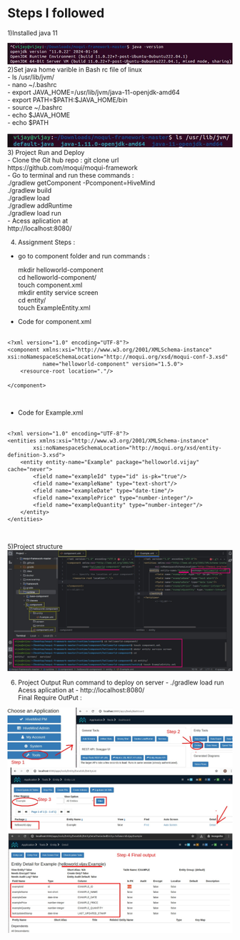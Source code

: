 # Steps I followed 
1)Installed  java 11<br>

<img src="Assignment_Images/JavaVersion.jpg">
<br>
2)Set java home varible in Bash rc file of linux <br>
- ls /usr/lib/jvm/ <br>
- nano ~/.bashrc    <br>
- export JAVA_HOME=/usr/lib/jvm/java-11-openjdk-amd64  <br>
- export PATH=$PATH:$JAVA_HOME/bin  <br>
- source ~/.bashrc <br>
- echo $JAVA_HOME  <br>
- echo $PATH  <br>
  <br>
<img src="Assignment_Images/IMage2.jpg">
<br>
3) Project Run and Deploy<br>
- Clone the Git hub repo : git clone url <br>  
  https://github.com/moqui/moqui-framework<br>
- Go to terminal and run these commands : <br>
 ./gradlew getComponent -Pcomponent=HiveMind<br>
 ./gradlew build<br>
 ./gradlew load<br>
 ./gradlew addRuntime<br>
 ./gradlew load run <br>
- Acess aplication at <br>
  http://localhost:8080/ <br>

4) Assignment Steps :<br>
- go to component folder and run commands  :<br>

  mkdir helloworld-component<br>
  cd helloworld-component/<br>
  touch component.xml<br>
  mkdir entity service screen<br>
  cd entity/<br>
  touch ExampleEntity.xml<br>

- Code for component.xml <br>
```
 
<?xml version="1.0" encoding="UTF-8"?>
<component xmlns:xsi="http://www.w3.org/2001/XMLSchema-instance" xsi:noNamespaceSchemaLocation="http://moqui.org/xsd/moqui-conf-3.xsd"
           name="helloworld-component" version="1.5.0">
    <resource-root location="."/>

</component>

```
<br>

- Code for Example.xml <br>
```

<?xml version="1.0" encoding="UTF-8"?>
<entities xmlns:xsi="http://www.w3.org/2001/XMLSchema-instance"
        xsi:noNamespaceSchemaLocation="http://moqui.org/xsd/entity-definition-3.xsd">
    <entity entity-name="Example" package="helloworld.vijay" cache="never">
        <field name="exampleId" type="id" is-pk="true"/>
        <field name="exampleName" type="text-short"/>
        <field name="exampleDate" type="date-time"/>
        <field name="examplePrice" type="number-integer"/>
        <field name="exampleQuantity" type="number-integer"/>
    </entity>
</entities>

 ```
<br>

5)Project structure 
<img src="Assignment_Images/IMage3.jpg">

6) Project Output 
Run command to deploy on server - 
./gradlew load run
Acess aplication at  - 
  http://localhost:8080/ <br>
Final Require OutPut :
<img src="Assignment_Images/IMAGE4.jpg">


